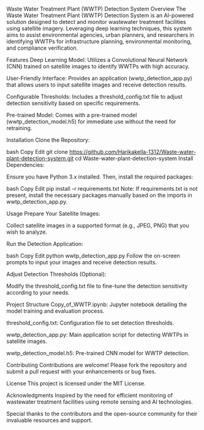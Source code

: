 Waste Water Treatment Plant (WWTP) Detection System
Overview
The Waste Water Treatment Plant (WWTP) Detection System is an AI-powered solution designed to detect and monitor wastewater treatment facilities using satellite imagery. Leveraging deep learning techniques, this system aims to assist environmental agencies, urban planners, and researchers in identifying WWTPs for infrastructure planning, environmental monitoring, and compliance verification.

Features
Deep Learning Model: Utilizes a Convolutional Neural Network (CNN) trained on satellite images to identify WWTPs with high accuracy.

User-Friendly Interface: Provides an application (wwtp_detection_app.py) that allows users to input satellite images and receive detection results.

Configurable Thresholds: Includes a threshold_config.txt file to adjust detection sensitivity based on specific requirements.

Pre-trained Model: Comes with a pre-trained model (wwtp_detection_model.h5) for immediate use without the need for retraining.

Installation
Clone the Repository:

bash
Copy
Edit
git clone https://github.com/Harikakella-1312/Waste-water-plant-detection-system.git
cd Waste-water-plant-detection-system
Install Dependencies:

Ensure you have Python 3.x installed. Then, install the required packages:

bash
Copy
Edit
pip install -r requirements.txt
Note: If requirements.txt is not present, install the necessary packages manually based on the imports in wwtp_detection_app.py.

Usage
Prepare Your Satellite Images:

Collect satellite images in a supported format (e.g., JPEG, PNG) that you wish to analyze.

Run the Detection Application:

bash
Copy
Edit
python wwtp_detection_app.py
Follow the on-screen prompts to input your images and receive detection results.

Adjust Detection Thresholds (Optional):

Modify the threshold_config.txt file to fine-tune the detection sensitivity according to your needs.

Project Structure
Copy_of_WWTP.ipynb: Jupyter notebook detailing the model training and evaluation process.

threshold_config.txt: Configuration file to set detection thresholds.

wwtp_detection_app.py: Main application script for detecting WWTPs in satellite images.

wwtp_detection_model.h5: Pre-trained CNN model for WWTP detection.

Contributing
Contributions are welcome! Please fork the repository and submit a pull request with your enhancements or bug fixes.

License
This project is licensed under the MIT License.

Acknowledgments
Inspired by the need for efficient monitoring of wastewater treatment facilities using remote sensing and AI technologies.

Special thanks to the contributors and the open-source community for their invaluable resources and support.

